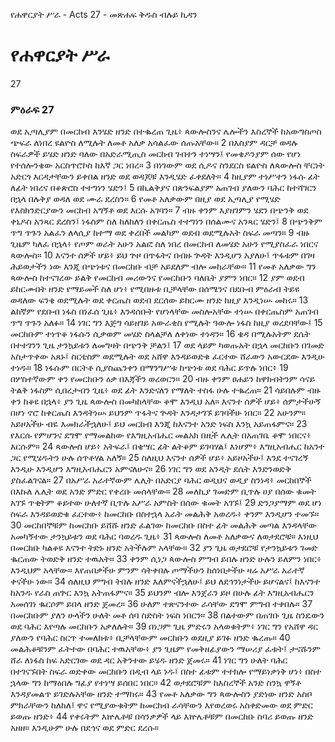 ﻿
የሐዋርያት ሥራ - Acts 27 - መጽሐፍ ቅዱስ ብሉይ ኪዳን
# የሐዋርያት ሥራ
27
### ምዕራፍ 27
 ወደ ኢጣሊያም በመርከብ እንሄድ ዘንድ በተቈረጠ ጊዜ፥ ጳውሎስንና ሌሎችን እስረኞች ከአውግስጦስ ጭፍራ ለነበረ ዩልዮስ ለሚሉት ለመቶ አለቃ አሳልፈው ሰጡአቸው።
2  በእስያም ዳርቻ ወዳሉ ስፍራዎች ይሄድ ዘንድ ባለው በአድራሚጢስ መርከብ ገብተን ተነሣን፤ የመቄዶንያም ሰው የሆነ የተሰሎንቄው አርስጥሮኮስ ከእኛ ጋር ነበረ።
3  በነገውም ወደ ሲዶና ስንደርስ ዩልዮስ ለጳውሎስ ቸርነት አድርጎ እርዳታቸውን ይቀበል ዘንድ ወደ ወዳጆቹ እንዲሄድ ፈቀደለት።
4  ከዚያም ተነሥተን ነፋሱ ፊት ለፊት ነበረና በቆጵሮስ ተተግነን ሄድን፤
5  በኪልቅያና በጵንፍልያም አጠገብ ያለውን ባሕር ከተሻገርን በኋላ በሉቅያ ወዳለ ወደ ሙራ ደረስን።
6  የመቶ አለቃውም በዚያ ወደ ኢጣሊያ የሚሄድ የእስክንድርያውን መርከብ አግኝቶ ወደ እርሱ አገባን።
7  ብዙ ቀንም እያዘገምን ሄደን በጭንቅ ወደ ቀኒዶስ አንጻር ደረስን፤ ነፋስም ስለ ከለከለን በቀርጤስ ተተግነን በሰልሙና አንጻር ሄድን፤
8  በጭንቅም ጥግ ጥጉን አልፈን ለላሲያ ከተማ ወደ ቀረበች መልካም ወደብ ወደሚሉአት ስፍራ መጣን።
9  ብዙ ጊዜም ካለፈ በኋላ፥ የጦም ወራት አሁን አልፎ ስለ ነበረ በመርከብ ለመሄድ አሁን የሚያስፈራ ነበርና ጳውሎስ።
10  እናንተ ሰዎች ሆይ፥ ይህ ጕዞ በጥፋትና በብዙ ጕዳት እንዲሆን አያለሁ፤ ጥፋቱም በገዛ ሕይወታችን ነው እንጂ በጭነቱና በመርከቡ ብቻ አይደለም ብሎ መከራቸው።
11  የመቶ አለቃው ግን ጳውሎስ ከተናገረው ይልቅ የመርከብ መሪውንና የመርከቡን ባለቤት ያምን ነበር።
12  ያም ወደብ ይከርሙበት ዘንድ የማይመች ስለ ሆነ፥ የሚበዙቱ ቢቻላቸው በሰሜንና በደቡብ ምዕራብ ትይዩ ወዳለው ፍንቄ ወደሚሉት ወደ ቀርጤስ ወደብ ደርሰው ይከርሙ ዘንድ ከዚያ እንዲነሡ መከሩ።
13  ልከኛም የደቡብ ነፋስ በነፈሰ ጊዜ፥ እንዳሰቡት የሆነላቸው መስሎአቸው ተነሡ በቀርጤስም አጠገብ ጥግ ጥጉን አለፉ።
14  ነገር ግን እጅግ ሳይዘገይ አውራቂስ የሚሉት ዓውሎ ነፋስ ከዚያ ወረደባቸው፤
15  መርከቡም ተነጥቆ ነፋሱን ሲቃወም መሄድ ስላልቻለ ለቀነው ተነዳን።
16  ቄዳ በሚሉአትም ደሴት በተተገንን ጊዜ ታንኳይቱን ለመግዛት በጭንቅ ቻልን፤
17  ወደ ላይም ካወጡአት በኋላ መርከቡን በገመድ አስታጥቀው አጸኑ፤ ስርቲስም ወደሚሉት ወደ አሸዋ እንዳይወድቁ ፈርተው ሸራውን አውርደው እንዲሁ ተነዱ።
18  ነፋሱም በርትቶ ሲያስጨንቀን በማንግሥቱ ከጭነቱ ወደ ባሕር ይጥሉ ነበር፥
19  በሦስተኛውም ቀን የመርከቡን ዕቃ በእጃችን ወረወርን።
20  ብዙ ቀንም ፀሐይን ከዋክብትንም ሳናይ ትልቅ ነፋስም ሲበረታብን ጊዜ፥ ወደ ፊት እንድናለን የማለት ተስፋ ሁሉ ተቈረጠ።
21  ሳይበሉም ብዙ ቀን ከቆዩ በኋላ፥ ያን ጊዜ ጳውሎስ በመካከላቸው ቆሞ እንዲህ አለ። እናንተ ሰዎች ሆይ፥ ሰምታችሁኝ በሆነ ኖሮ ከቀርጤስ እንዳትነሡ ይህንም ጥፋትና ጕዳት እንዳታገኙ ይገባችሁ ነበር።
22  አሁንም። አይዞአችሁ ብዬ እመክራችኋለሁ፤ ይህ መርከብ እንጂ ከእናንተ አንድ ነፍስ እንኳ አይጠፋምና።
23  የእርሱ የምሆንና ደግሞ የማመልከው የእግዚአብሔር መልአክ በዚች ሌሊት በአጠገቤ ቆሞ ነበርና፥ እርሱም።
24  ጳውሎስ ሆይ፥ አትፍራ፤ በቄሣር ፊት ልትቆም ይገባሃል፤ እነሆም፥ እግዚአብሔር ከአንተ ጋር የሚሄዱትን ሁሉ ሰጥቶሃል አለኝ።
25  ስለዚህ እናንተ ሰዎች ሆይ፥ አይዞአችሁ፤ እንደ ተናገረኝ እንዲሁ እንዲሆን እግዚአብሔርን አምናለሁና።
26  ነገር ግን ወደ አንዲት ደሴት እንድንወድቅ ያስፈልገናል።
27  በአሥራ አራተኛውም ሌሊት በአድርያ ባሕር ወዲህና ወዲያ ስንነዳ፥ መርከበኞች በእኩለ ሌሊት ወደ አንድ ምድር የቀረቡ መሰላቸው።
28  መለኪያ ገመድም ቢጥሉ ሀያ በሰው ቁመት አገኙ ጥቂትም ቆይተው ሁለተኛ ቢጥሉ አሥራ አምስት በሰው ቁመት አገኙ፤
29  ድንጋያማም ወደ ሆነ ስፍራ እንዳይወድቁ ፈርተው፥ ከመርከቡ በስተኋላ አራት መልሕቅ አወረዱ፥ ቀንም እንዲሆን ተመኙ።
30  መርከበኞቹም ከመርከቡ ይሸሹ ዘንድ ፈልገው ከመርከቡ በስተ ፊት መልሕቅ መጣል እንዳላቸው አመካኝተው ታንኳይቱን ወደ ባሕር ባወረዱ ጊዜ፥
31  ጳውሎስ ለመቶ አለቃውና ለወታደሮቹ። እነዚህ በመርከቡ ካልቆዩ እናንተ ትድኑ ዘንድ አትችሉም አላቸው።
32  ያን ጊዜ ወታደሮቹ የታንኳይቱን ገመድ ቈርጠው ትወድቅ ዘንድ ተዉአት።
33  ቀንም ሲነጋ ጳውሎስ ምግብ ይበሉ ዘንድ ሁሉን ይለምን ነበር፥ እንዲህም አላቸው። እየጠበቃችሁ ምንም ሳትቀበሉ ጦማችሁን ከሰነበታችሁ ዛሬ አሥራ አራተኛ ቀናችሁ ነው።
34  ሰለዚህ ምግብ ትበሉ ዘንድ እለምናችኋለሁ፤ ይህ ለደኅንነታችሁ ይሆናልና፤ ከእናንተ ከአንዱ የራስ ጠጕር እንኳ አትጠፋምና።
35  ይህንም ብሎ እንጀራን ይዞ በሁሉ ፊት እግዚአብሔርን አመሰገነ ቈርሶም ይበላ ዘንድ ጀመረ።
36  ሁለም ተጽናንተው ራሳቸው ደግሞ ምግብ ተቀበሉ።
37  በመርከቡም ያለን ሁላችን ሁለት መቶ ሰባ ስድስት ነፍስ ነበርን።
38  በልተውም በጠገቡ ጊዜ ስንዴውን ወደ ባሕር እየጣሉ መርከቡን አቃለሉት።
39  በነጋም ጊዜ ምድሩን አላወቁትም፥ ነገር ግን የአሸዋ ዳር ያለውን የባሕር ስርጥ ተመለከቱ፥ ቢቻላቸውም መርከቡን ወደዚያ ይገፉ ዘንድ ቈረጡ።
40  መልሕቆቹንም ፈትተው በባሕር ተዉአቸው፥ ያን ጊዜም የመቅዘፊያውን ማሠሪያ ፈቱት፤ ታናሹንም ሸራ ለነፋስ ከፍ አድርገው ወደ ዳር አቅንተው ይሄዱ ዘንድ ጀመሩ።
41  ነገር ግን ሁለት ባሕር በተገናኙበት ስፍራ ወድቀው መርከቡን በዲብ ላይ ነዱ፤ በስተ ፊቱም ተተክሎ የማይነቃነቅ ሆነ፥ በስተ ኋላው ግን ከማዕበሉ ግፊያ የተነሣ ይሰበር ነበር።
42  ወታደሮቹም ከእስረኞች አንድ ስንኳ ዋኝቶ እንዳያመልጥ ይገድሉአቸው ዘንድ ተማከሩ።
43  የመቶ አለቃው ግን ጳውሎስን ያድነው ዘንድ አስቦ ምክራቸውን ከለከለ፤ ዋና የሚያውቁትም ከመርከብ ራሳቸውን እየወረወሩ አስቀድመው ወደ ምድር ይወጡ ዘንድ፥
44  የቀሩትም እኵሌቶቹ በሳንቃዎች ላይ እኵሌቶቹም በመርከቡ ስባሪ ይወጡ ዘንድ አዘዘ። እንዲሁም ሁሉ በደኅና ወደ ምድር ደረሱ። 
